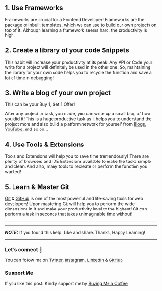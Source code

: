 ## 1. Use Frameworks

Frameworks are crucial for a Frontend Developer! Frameworks are the package of inbuilt templates, which we can use to build our own projects on top of it. Although learning a framework seems hard, the productivity is high.

## 2. Create a library of your code Snippets

This habit will increase your productivity at its peak! Any API or Code your write for a project will definitely be used in the other one. So, maintaining the library for your own code helps you to recycle the function and save a lot of time in debugging!

## 3. Write a blog of your own project

This can be your Buy 1, Get 1 Offer!

After any project or task, you made, you can write up a small blog of how you did it! This is a huge productive task as it helps you to understand the project more and also build a platform network for yourself from [Blogs](https://www.buymeacoffee.com/mrdanishsaleem/), [YouTube](https://www.youtube.com/), and so on...

## 4. Use Tools & Extensions

Tools and Extensions will help you to save time tremendously! There are plenty of browsers and IDE Extensions available to make the tasks simple and clean. And also, many tools to recreate or perform the function you wanted!

## 5. Learn & Master Git

[Git](https://git-scm.com/) & [GitHub](https://github.com/) is one of the most powerful and life-saving tools for web developers! Upon mastering Git will help you to perform the wide dimensions in it and make your productivity level to the highest! Git can perform a task in seconds that takes unimaginable time without!

---

---

**_NOTE:_** If you found this help. Like and share. Thanks, Happy Learning!

---

### Let's connect 💜

You can follow me on [Twitter](https://twitter.com/MrDanishSaleem), [Instagram](https://www.instagram.com/mrdanishsaleem/), [LinkedIn](https://www.linkedin.com/in/mrdanishsaleem/) & [GitHub](https://github.com/mrdanishsaleem/)

### Support Me

If you like this post. Kindly support me by [Buying Me a Coffee](https://www.buymeacoffee.com/mrdanishsaleem)

